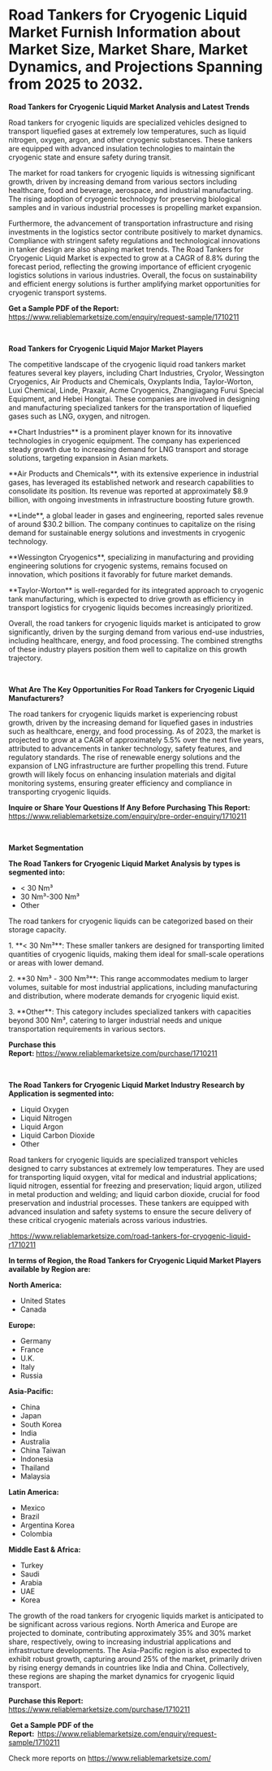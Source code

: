 <p><h1>Road Tankers for Cryogenic Liquid Market Furnish Information about Market Size, Market Share, Market Dynamics, and Projections Spanning from 2025 to 2032.</h1></p><p><strong>Road Tankers for Cryogenic Liquid Market Analysis and Latest Trends</strong></p>
<p><p>Road tankers for cryogenic liquids are specialized vehicles designed to transport liquefied gases at extremely low temperatures, such as liquid nitrogen, oxygen, argon, and other cryogenic substances. These tankers are equipped with advanced insulation technologies to maintain the cryogenic state and ensure safety during transit.</p><p>The market for road tankers for cryogenic liquids is witnessing significant growth, driven by increasing demand from various sectors including healthcare, food and beverage, aerospace, and industrial manufacturing. The rising adoption of cryogenic technology for preserving biological samples and in various industrial processes is propelling market expansion.</p><p>Furthermore, the advancement of transportation infrastructure and rising investments in the logistics sector contribute positively to market dynamics. Compliance with stringent safety regulations and technological innovations in tanker design are also shaping market trends. The Road Tankers for Cryogenic Liquid Market is expected to grow at a CAGR of 8.8% during the forecast period, reflecting the growing importance of efficient cryogenic logistics solutions in various industries. Overall, the focus on sustainability and efficient energy solutions is further amplifying market opportunities for cryogenic transport systems.</p></p>
<p><strong>Get a Sample PDF of the Report:&nbsp;</strong> <a href="https://www.reliablemarketsize.com/enquiry/request-sample/1710211?utm_campaign=1879&utm_medium=2&utm_source=Github&utm_content=ia&utm_term=10012025&utm_id=road-tankers-for-cryogenic-liquid">https://www.reliablemarketsize.com/enquiry/request-sample/1710211</a></p>
<p>&nbsp;</p>
<p><strong>Road Tankers for Cryogenic Liquid Major Market Players</strong></p>
<p><p>The competitive landscape of the cryogenic liquid road tankers market features several key players, including Chart Industries, Cryolor, Wessington Cryogenics, Air Products and Chemicals, Oxyplants India, Taylor-Worton, Luxi Chemical, Linde, Praxair, Acme Cryogenics, Zhangjiagang Furui Special Equipment, and Hebei Hongtai. These companies are involved in designing and manufacturing specialized tankers for the transportation of liquefied gases such as LNG, oxygen, and nitrogen.</p><p>**Chart Industries** is a prominent player known for its innovative technologies in cryogenic equipment. The company has experienced steady growth due to increasing demand for LNG transport and storage solutions, targeting expansion in Asian markets. </p><p>**Air Products and Chemicals**, with its extensive experience in industrial gases, has leveraged its established network and research capabilities to consolidate its position. Its revenue was reported at approximately $8.9 billion, with ongoing investments in infrastructure boosting future growth.</p><p>**Linde**, a global leader in gases and engineering, reported sales revenue of around $30.2 billion. The company continues to capitalize on the rising demand for sustainable energy solutions and investments in cryogenic technology.</p><p>**Wessington Cryogenics**, specializing in manufacturing and providing engineering solutions for cryogenic systems, remains focused on innovation, which positions it favorably for future market demands. </p><p>**Taylor-Worton** is well-regarded for its integrated approach to cryogenic tank manufacturing, which is expected to drive growth as efficiency in transport logistics for cryogenic liquids becomes increasingly prioritized.</p><p>Overall, the road tankers for cryogenic liquids market is anticipated to grow significantly, driven by the surging demand from various end-use industries, including healthcare, energy, and food processing. The combined strengths of these industry players position them well to capitalize on this growth trajectory.</p></p>
<p>&nbsp;</p>
<p><strong>What Are The Key Opportunities For Road Tankers for Cryogenic Liquid Manufacturers?</strong></p>
<p><p>The road tankers for cryogenic liquids market is experiencing robust growth, driven by the increasing demand for liquefied gases in industries such as healthcare, energy, and food processing. As of 2023, the market is projected to grow at a CAGR of approximately 5.5% over the next five years, attributed to advancements in tanker technology, safety features, and regulatory standards. The rise of renewable energy solutions and the expansion of LNG infrastructure are further propelling this trend. Future growth will likely focus on enhancing insulation materials and digital monitoring systems, ensuring greater efficiency and compliance in transporting cryogenic liquids.</p></p>
<p><strong>Inquire or Share Your Questions If Any Before Purchasing This Report:</strong> <a href="https://www.reliablemarketsize.com/enquiry/pre-order-enquiry/1710211?utm_campaign=1879&utm_medium=2&utm_source=Github&utm_content=ia&utm_term=10012025&utm_id=road-tankers-for-cryogenic-liquid">https://www.reliablemarketsize.com/enquiry/pre-order-enquiry/1710211</a></p>
<p>&nbsp;</p>
<p><strong>Market Segmentation</strong></p>
<p><strong>The Road Tankers for Cryogenic Liquid Market Analysis by types is segmented into:</strong></p>
<p><ul><li>< 30 Nm³</li><li>30 Nm³-300 Nm³</li><li>Other</li></ul></p>
<p><p>The road tankers for cryogenic liquids can be categorized based on their storage capacity. </p><p>1. **< 30 Nm³**: These smaller tankers are designed for transporting limited quantities of cryogenic liquids, making them ideal for small-scale operations or areas with lower demand.</p><p>2. **30 Nm³ - 300 Nm³**: This range accommodates medium to larger volumes, suitable for most industrial applications, including manufacturing and distribution, where moderate demands for cryogenic liquid exist.</p><p>3. **Other**: This category includes specialized tankers with capacities beyond 300 Nm³, catering to larger industrial needs and unique transportation requirements in various sectors.</p></p>
<p><strong>Purchase this Report:&nbsp;</strong><a href="https://www.reliablemarketsize.com/purchase/1710211?utm_campaign=1879&utm_medium=2&utm_source=Github&utm_content=ia&utm_term=10012025&utm_id=road-tankers-for-cryogenic-liquid">https://www.reliablemarketsize.com/purchase/1710211</a></p>
<p>&nbsp;</p>
<p><strong>The Road Tankers for Cryogenic Liquid Market Industry Research by Application is segmented into:</strong></p>
<p><ul><li>Liquid Oxygen</li><li>Liquid Nitrogen</li><li>Liquid Argon</li><li>Liquid Carbon Dioxide</li><li>Other</li></ul></p>
<p><p>Road tankers for cryogenic liquids are specialized transport vehicles designed to carry substances at extremely low temperatures. They are used for transporting liquid oxygen, vital for medical and industrial applications; liquid nitrogen, essential for freezing and preservation; liquid argon, utilized in metal production and welding; and liquid carbon dioxide, crucial for food preservation and industrial processes. These tankers are equipped with advanced insulation and safety systems to ensure the secure delivery of these critical cryogenic materials across various industries.</p></p>
<p><a href="https://www.reliablemarketsize.com/road-tankers-for-cryogenic-liquid-r1710211?utm_campaign=1879&utm_medium=2&utm_source=Github&utm_content=ia&utm_term=10012025&utm_id=road-tankers-for-cryogenic-liquid">&nbsp;https://www.reliablemarketsize.com/road-tankers-for-cryogenic-liquid-r1710211</a></p>
<p><strong>In terms of Region, the Road Tankers for Cryogenic Liquid Market Players available by Region are:</strong></p>
<p>
    <p> <strong> North America: </strong>
        <ul>
            <li>United States</li>
            <li>Canada</li>
        </ul>
        </p> 
    <p> <strong> Europe: </strong>
        <ul>
            <li>Germany</li>
            <li>France</li>
            <li>U.K.</li>
            <li>Italy</li>
            <li>Russia</li>
        </ul>
        </p> 
    <p> <strong> Asia-Pacific: </strong>
        <ul>
            <li>China</li>
            <li>Japan</li>
            <li>South Korea</li>
            <li>India</li>
            <li>Australia</li>
            <li>China Taiwan</li>
            <li>Indonesia</li>
            <li>Thailand</li>
            <li>Malaysia</li>
        </ul>
        </p> 
    <p> <strong> Latin America: </strong>
        <ul>
            <li>Mexico</li>
            <li>Brazil</li>
            <li>Argentina Korea</li>
            <li>Colombia</li>
        </ul>
        </p> 
    <p> <strong> Middle East & Africa: </strong>
        <ul>
            <li>Turkey</li>
            <li>Saudi</li>
            <li>Arabia</li>
            <li>UAE</li>
            <li>Korea</li>
        </ul>
    </p>
    </p>
<p><p>The growth of the road tankers for cryogenic liquids market is anticipated to be significant across various regions. North America and Europe are projected to dominate, contributing approximately 35% and 30% market share, respectively, owing to increasing industrial applications and infrastructure developments. The Asia-Pacific region is also expected to exhibit robust growth, capturing around 25% of the market, primarily driven by rising energy demands in countries like India and China. Collectively, these regions are shaping the market dynamics for cryogenic liquid transport.</p></p>
<p><strong>Purchase this Report: </strong><a href="https://www.reliablemarketsize.com/purchase/1710211?utm_campaign=1879&utm_medium=2&utm_source=Github&utm_content=ia&utm_term=10012025&utm_id=road-tankers-for-cryogenic-liquid">https://www.reliablemarketsize.com/purchase/1710211</a></p>
<p>&nbsp;<strong>Get a Sample PDF of the Report:&nbsp;&nbsp;</strong><a href="https://www.reliablemarketsize.com/enquiry/request-sample/1710211?utm_campaign=1879&utm_medium=2&utm_source=Github&utm_content=ia&utm_term=10012025&utm_id=road-tankers-for-cryogenic-liquid">https://www.reliablemarketsize.com/enquiry/request-sample/1710211</a></p>
<p><strong></strong></p>
<p>Check more reports on <a href="https://www.reliablemarketsize.com/?utm_campaign=1879&utm_medium=2&utm_source=Github&utm_content=ia&utm_term=10012025&utm_id=road-tankers-for-cryogenic-liquid">https://www.reliablemarketsize.com/</a></p>